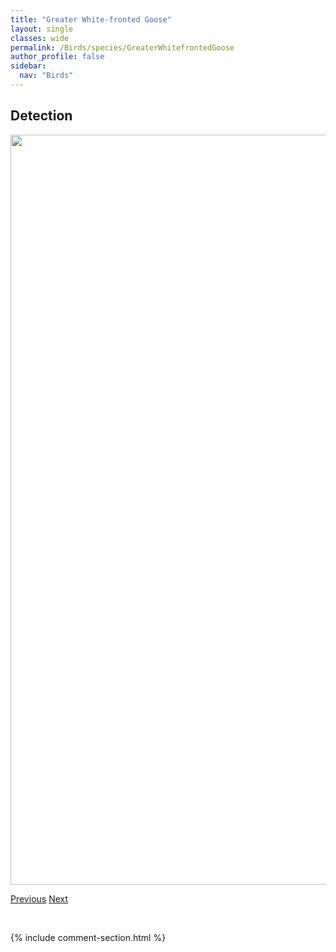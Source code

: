 ```yaml
---
title: "Greater White-fronted Goose"
layout: single
classes: wide
permalink: /Birds/species/GreaterWhitefrontedGoose
author_profile: false
sidebar:
  nav: "Birds"
---
```


<h2>Detection</h2>

<a href="https://drive.google.com/uc?export=view&id=1mpyq1ZQvXVb-CS61IVJZG4sZSq1dR0SL">
<img src="https://drive.google.com/uc?export=view&id=1mpyq1ZQvXVb-CS61IVJZG4sZSq1dR0SL" height = "1200" width = "800">
</a>


<a href="/DevelopmentWebsite/Birds/species/GreaterYellowlegs" class="pagination--pager" title="Tringa melanoleuca">Previous</a> <a href="/DevelopmentWebsite/Birds/species/GreenwingedTeal" class="pagination--pager" title="Anas crecca">Next</a>

<p>&nbsp;</p>

{% include comment-section.html %}
